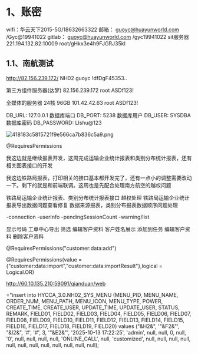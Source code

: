 # 1、账密
wifi：华云天下2015-5G/18632663322
邮箱： guoyc@huayunworld.com /Gyc@19941022
gitlab： guoyc@huayunworld.com /gyc19941022
sit服务器  221.194.132.82:10009    root/gHkx3e4h9FJGRJ35kI

## 1.1、南航测试

http://82.156.239.172/
NH02
guoyc
!dfDgF45353..

第三方组件服务器(达梦)
82.156.239.172
root
ASDf123!

全媒体的服务器  24核 96GB
101.42.42.63
root
ASDf123!

DB_URL: 127.0.0.1
数据库端口
DB_PORT: 5238
数据库用户
DB_USER: SYSDBA
数据库密码
DB_PASSWORD: LIshu@123


![418183c5815721f9e566ca7b836c5a9.png](https://yancey-note-img.oss-cn-beijing.aliyuncs.com/418183c5815721f9e566ca7b836c5a9.png)

@RequiresPermissions




我这边就是继续报表开发，这周完成运输企业统计报表和类别分布统计报表，还有相关图表接口的开发

我这边铁路局报表，打印相关的接口基本都开发完了，还有一点小的调整需要改动一下。剩下的就是和前端联调。这周也是先配合处理南方航空的越权问题

铁路局运输企业统计报表、类别分布统计报表接口
越权处理
铁路局运输企业统计报表导出数据问题查看修复 
数据来源报表，类别分布报表数据顺序问题处理

-connection -userInfo -pendingSessionCount -warning/list

  
  
显示号码   工单中心导出  筛选 编辑客户资料 客户姓名展示 添加到任务 编辑客户资料 删除客户资料

@RequiresPermissions("customer:data:add")

@RequiresPermissions(value = {"customer:data:import","customer:data:importResult"},logical = Logical.OR)

http://60.10.135.210:59091/qianduan/web


="insert into HYCCA_3.0.NH02_SYS_MENU (MENU_PID, MENU_NAME, ORDER_NUM, MENU_PATH, MENU_ICON, MENU_TYPE, POWER, CREATE_TIME, CREATE_USER, UPDATE_TIME, UPDATE_USER, STATUS, REMARK, FIELD01, FIELD02, FIELD03, FIELD04, FIELD05, FIELD06, FIELD07, FIELD08, FIELD09, FIELD10, FIELD11, FIELD12, FIELD13, FIELD14, FIELD15, FIELD16, FIELD17, FIELD18, FIELD19, FIELD20)
values  ("&H2&", '"&F2&"', "&I2&", '#', '#', 3, '"&E2&"', '2025-10-13 17:22:25', 'admin', null, null, 0, null, '0', null, null, null, null, 'ONLINE_CALL', null, 'customized', null, null, null, null, null, null, null, null, null, null, null, null);